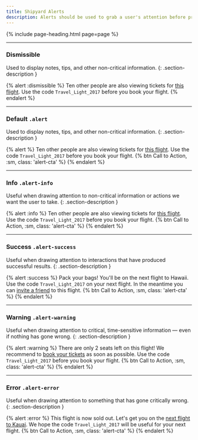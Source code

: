 ```yaml
---
title: Shipyard Alerts
description: Alerts should be used to grab a user's attention before proceeding to the next action. They are commonly found at the very top of the page directly above the content.
---
```


{% include page-heading.html page=page %}

---

### Dismissible
Used to display notes, tips, and other non-critical information.
{: .section-description }

{% alert :dismissible %}
  Ten other people are also viewing tickets for <a href="#">this flight</a>.
  Use the code <code class="code-inline">Travel_Light_2017</code> before you book your flight.
{% endalert %}

---

### Default `.alert`
Used to display notes, tips, and other non-critical information.
{: .section-description }

{% alert %}
  Ten other people are also viewing tickets for <a href="#">this flight</a>.
  Use the code <code class="code-inline">Travel_Light_2017</code> before you book your flight.
  {% btn Call to Action, :sm, class: 'alert-cta' %}
{% endalert %}

---

### Info `.alert-info`
Useful when drawing attention to non-critical information or actions we want the user to take.
{: .section-description }

{% alert :info %}
  Ten other people are also viewing tickets for <a href="#">this flight</a>.
  Use the code <code class="code-inline">Travel_Light_2017</code> before you book your flight.
  {% btn Call to Action, :sm, class: 'alert-cta' %}
{% endalert %}

---

### Success `.alert-success`
Useful when drawing attention to interactions that have produced successful results.
{: .section-description }

{% alert :success %}
  Pack your bags! You'll be on the next flight to Hawaii.
  Use the code <code class="code-inline">Travel_Light_2017</code> on your next flight. In the meantime you can <a href="#">invite a friend</a> to this flight.
  {% btn Call to Action, :sm, class: 'alert-cta' %}
{% endalert %}

---

### Warning `.alert-warning`
Useful when drawing attention to critical, time-sensitive information &mdash; even if nothing has gone wrong.
{: .section-description }

{% alert :warning %}
  There are only 2 seats left on this flight! We recommend to <a href="#">book your tickets</a> as soon as possible.
  Use the code <code class="code-inline">Travel_Light_2017</code> before you book your flight.
  {% btn Call to Action, :sm, class: 'alert-cta' %}
{% endalert %}

---

### Error `.alert-error`
Useful when drawing attention to something that has gone critically wrong.
{: .section-description }

{% alert :error %}
  This flight is now sold out. Let's get you on the <a href="#">next flight to Kauai</a>.
  We hope the code <code class="code-inline">Travel_Light_2017</code> will be useful for your next flight.
  {% btn Call to Action, :sm, class: 'alert-cta' %}
{% endalert %}
